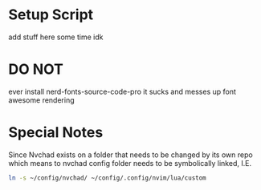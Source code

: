 # Setup Script

add stuff here some time idk

# DO NOT

ever install nerd-fonts-source-code-pro
it sucks and messes up font awesome rendering

# Special Notes

Since Nvchad exists on a folder that needs to be changed by its own repo
which means to nvchad config folder needs to be symbolically linked, I.E.

```bash
ln -s ~/config/nvchad/ ~/config/.config/nvim/lua/custom
```
